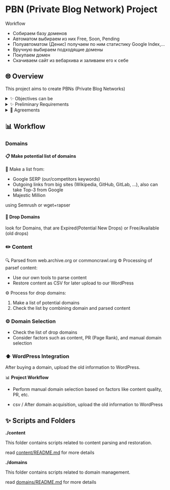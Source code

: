 # PBN (Private Blog Network) Project

Workflow
- Собираем базу доменов
- Автоматом выбираем из них Free, Soon, Pending
- Полуавтоматом (Денис) получаем по ним статистику Google Index,...
- Вручную выбираем подходящие домены
- Покупаем домен
- Скачиваем сайт из вебархива и заливаем его к себе

## 🌐 Overview
This project aims to create PBNs (Private Blog Networks) 
<details>
<summary>✨ Objectives can be</summary>
   
**📈 Traffic/Metrics Options**
- 🔝 Boost metrics of the main website.
- 🚀 Drive traffic to the main site.
- 📈 Improve metrics of the PBN websites.
- 🚗 Drive traffic to the PBN websites.

**💰 Monetization Options can include**
- 📊 Traffic monetization through Adwords.
- 💲 Traffic monetization through CPA.
- 🔗 Selling links and articles on the PBN.
- 🌐 Selling the entire PBN network.
   
</details>

<details>
<summary>✨ Preliminary Requirements</summary>
   
1. 📋 List of Our Website Domains
2. 📋 Lists of Competitors' Website Domains
3. 📋 Keyword Lists
   
</details>

<details>
<summary>🤝 Agreements</summary>
   
1. This project exclusively focuses on utilizing domains with a history, specifically drop domains.
2. We only consider domains that allow us to retrieve website content 
* From public archives (web.archive.org or commoncrawl.org)
* Alternatively, we may preserve the content ourselves when the domain is in the expired state but remains accessible.
We don't work with domains without history or without content
   
</details>



## 📊 Workflow
### Domains
#### 📋 Make potential list of domains

📝 Make a list from:
- Google SERP (our/competitors keywords)
- Outgoing links from big sites (Wikipedia, GitHub, GitLab, ...), also can take Top-3 from Google
- Majestic Million

using Semrush or wget+rapser

#### 📝 Drop Domains
look for Domains, that are Expired(Potential New Drops) or Free/Available (old drops)





### ✏️ Content
🔍 Parsed from web.archive.org or commoncrawl.org
⚙️ Processing of parsef content:
- Use our own tools to parse content
- Restore content as CSV for later upload to our WordPress


⚙️ Process for drop domains:
1. Make a list of potential domains
2. Check the list by combining domain and parsed content





### ⚙️ Domain Selection
- Check the list of drop domains
- Consider factors such as content, PR (Page Rank), and manual domain selection

### ⬆️ WordPress Integration
After buying a domain, upload the old information to WordPress.

📊 **Project Workflow**




   - Perform manual domain selection based on factors like content quality, PR, etc.

   - csv / After domain acquisition, upload the old information to WordPress





## ✨ **Scripts and Folders**

**./content**

This folder contains scripts related to content parsing and restoration.

read [content/README.md](content/README.md) for more details

**./domains**

This folder contains scripts related to domain management.

read [domains/README.md](content/README.md) for more details
